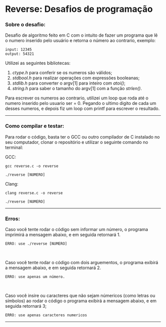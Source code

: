 # Reverse: Desafios de programação

### Sobre o desafio:

Desafio de algoritmo feito em C com o intuito de fazer um programa que lê o numero inserido pelo usuário e retorna o número ao contrario, exemplo:
```
input: 12345  
output: 54321 
```

Utilizei as seguintes bibliotecas:
1. _ctype.h_ para conferir se os numeros são válidos;
2. _stdbool.h_ para realizar operações com expressões booleanas;
3. _stdlib.h_ para converter o argv[1] para inteiro com _atoi()_;
4. _string.h_ para saber o tamanho do argv[1] com a função _strlen()_.

Para escrever os numeros ao contrario, utilizei um loop que roda até o numero inserido pelo usuario ser = 0. Pegando o ultimo digito de cada um desses numeros, e depois fiz um loop com printf para escrever o resultado.

---

### Como compilar e testar:

Para rodar o código, basta ter o GCC ou outro compilador de C instalado no seu computador, clonar o repositório e utilizar o seguinte comando no terminal:


GCC:
```
gcc reverse.c -o reverse
```
```
./reverse [NUMERO]
```

Clang:
```
clang reverse.c -o reverse
```
```
./reverse [NUMERO]
```

---
### Erros: 

Caso você tente rodar o código sem informar um número, o programa imprimirá a mensagem abaixo, e em seguida retornará 1.
```
ERRO: use ./reverse [NUMERO]
```

<br>

Caso você tente rodar o código com dois arguementos, o programa exibirá a mensagem abaixo, e em seguida retornará 2.
```
ERRO: use apenas um número.
```

<br>

Caso você insire ou caracteres que não sejam númericos (como letras ou símbolos) ao rodar o código o programa exibirá a mensagem abaixo, e em seguida retornará 3;

```
ERRO: use apenas caracteres numericos
``` 

---
